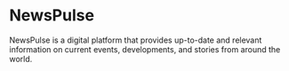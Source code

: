 # NewsPulse
NewsPulse is a digital platform that provides up-to-date and relevant information on current events, developments, and stories from around the world. 
